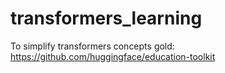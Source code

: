 # transformers_learning
To simplify transformers concepts
gold: https://github.com/huggingface/education-toolkit

